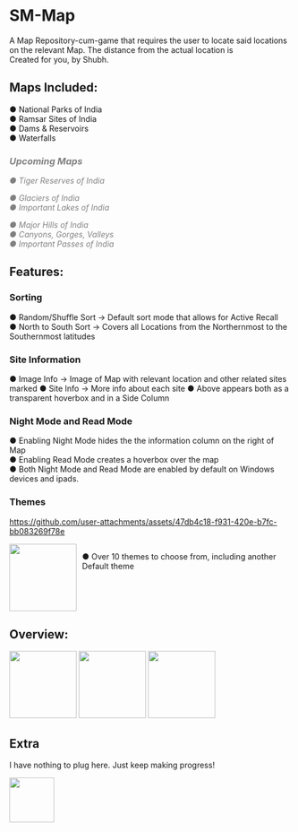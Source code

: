 # SM-Map
A Map Repository-cum-game that requires the user to locate said locations on the relevant Map. The distance from the actual location is    
Created for you, by Shubh.  

## Maps Included:
● National Parks of India  
● Ramsar Sites of India    
● Dams & Reservoirs  
● Waterfalls  

### <i style="color:grey;">Upcoming Maps
● Tiger Reserves of India  
  
● Glaciers of India  
● Important Lakes of India  

● Major Hills of India  
● Canyons, Gorges, Valleys  
● Important Passes of India  </i>

## Features:
### Sorting
● Random/Shuffle Sort → Default sort mode that allows for Active Recall  
● North to South Sort → Covers all Locations from the Northernmost to the Southernmost latitudes  

### Site Information
● Image Info →  Image of Map with relevant location and other related sites marked
● Site Info → More info about each site
● Above appears both as a transparent hoverbox and in a Side Column

### Night Mode and Read Mode
● Enabling Night Mode hides the the information column on the right of Map  
● Enabling Read Mode creates a hoverbox over the map  
● Both Night Mode and Read Mode are enabled by default on Windows devices and ipads.


### Themes




https://github.com/user-attachments/assets/47db4c18-f931-420e-b7fc-bb083269f78e



  
<div style="overflow: hidden;">
  <img src="https://github.com/user-attachments/assets/fd8bfa31-0ff5-4ef1-b940-e100ba9fec11" height="120" style="float:left; margin-right: 10px; height:120px;" />
  <p>● Over 10 themes to choose from, including another Default theme</p>
</div>

## Overview:
<img src="https://github.com/user-attachments/assets/500d43e1-2004-4ee8-b2d6-43a6a6a12465" height="120" />
<img src="https://github.com/user-attachments/assets/2a3eaa61-1e64-41ab-8b77-be4b8cb32a40" height="120" />
<img src="https://github.com/user-attachments/assets/83fab70e-0843-4083-a98d-41426853ccd9" height="120" />
<!--<img src="https://github.com/user-attachments/assets/36e4c5b6-bc1e-4958-bf69-e566b5d30899" height="120" />
<img src="https://github.com/user-attachments/assets/58f26293-5a5a-4c7c-8f31-7c3ea59d79f7" height="120" />
-->

## Extra
I have nothing to plug here. Just keep making progress!  

<img src="https://github.com/user-attachments/assets/d19c0b80-c5b3-4180-bdca-cb645edcd1ad" height="80" />
